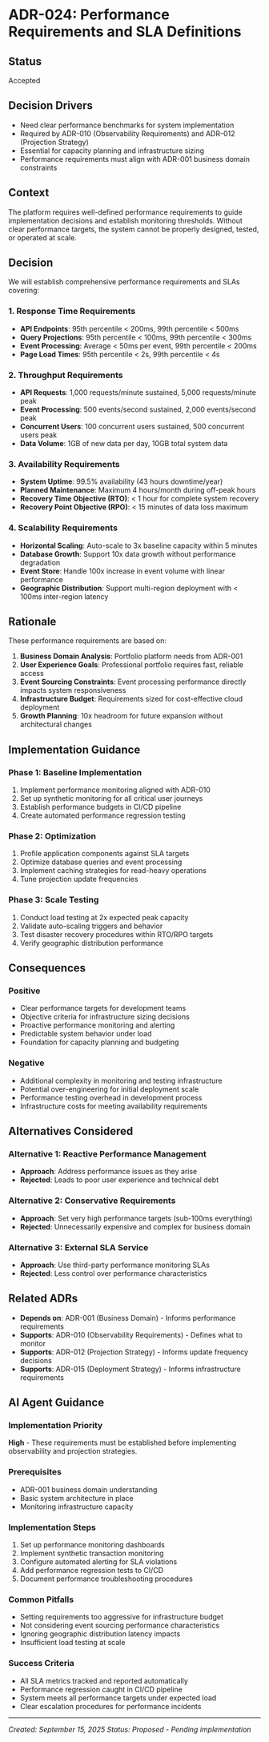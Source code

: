 # ADR-024: Performance Requirements and SLA Definitions

## Status
Accepted

## Decision Drivers
- Need clear performance benchmarks for system implementation
- Required by ADR-010 (Observability Requirements) and ADR-012 (Projection Strategy)
- Essential for capacity planning and infrastructure sizing
- Performance requirements must align with ADR-001 business domain constraints

## Context
The platform requires well-defined performance requirements to guide implementation decisions and establish monitoring thresholds. Without clear performance targets, the system cannot be properly designed, tested, or operated at scale.

## Decision
We will establish comprehensive performance requirements and SLAs covering:

### 1. Response Time Requirements
- **API Endpoints**: 95th percentile < 200ms, 99th percentile < 500ms
- **Query Projections**: 95th percentile < 100ms, 99th percentile < 300ms
- **Event Processing**: Average < 50ms per event, 99th percentile < 200ms
- **Page Load Times**: 95th percentile < 2s, 99th percentile < 4s

### 2. Throughput Requirements
- **API Requests**: 1,000 requests/minute sustained, 5,000 requests/minute peak
- **Event Processing**: 500 events/second sustained, 2,000 events/second peak
- **Concurrent Users**: 100 concurrent users sustained, 500 concurrent users peak
- **Data Volume**: 1GB of new data per day, 10GB total system data

### 3. Availability Requirements
- **System Uptime**: 99.5% availability (43 hours downtime/year)
- **Planned Maintenance**: Maximum 4 hours/month during off-peak hours
- **Recovery Time Objective (RTO)**: < 1 hour for complete system recovery
- **Recovery Point Objective (RPO)**: < 15 minutes of data loss maximum

### 4. Scalability Requirements
- **Horizontal Scaling**: Auto-scale to 3x baseline capacity within 5 minutes
- **Database Growth**: Support 10x data growth without performance degradation
- **Event Store**: Handle 100x increase in event volume with linear performance
- **Geographic Distribution**: Support multi-region deployment with < 100ms inter-region latency

## Rationale
These performance requirements are based on:

1. **Business Domain Analysis**: Portfolio platform needs from ADR-001
2. **User Experience Goals**: Professional portfolio requires fast, reliable access
3. **Event Sourcing Constraints**: Event processing performance directly impacts system responsiveness
4. **Infrastructure Budget**: Requirements sized for cost-effective cloud deployment
5. **Growth Planning**: 10x headroom for future expansion without architectural changes

## Implementation Guidance

### Phase 1: Baseline Implementation
1. Implement performance monitoring aligned with ADR-010
2. Set up synthetic monitoring for all critical user journeys
3. Establish performance budgets in CI/CD pipeline
4. Create automated performance regression testing

### Phase 2: Optimization
1. Profile application components against SLA targets
2. Optimize database queries and event processing
3. Implement caching strategies for read-heavy operations
4. Tune projection update frequencies

### Phase 3: Scale Testing
1. Conduct load testing at 2x expected peak capacity
2. Validate auto-scaling triggers and behavior
3. Test disaster recovery procedures within RTO/RPO targets
4. Verify geographic distribution performance

## Consequences

### Positive
- Clear performance targets for development teams
- Objective criteria for infrastructure sizing decisions
- Proactive performance monitoring and alerting
- Predictable system behavior under load
- Foundation for capacity planning and budgeting

### Negative
- Additional complexity in monitoring and testing infrastructure
- Potential over-engineering for initial deployment scale
- Performance testing overhead in development process
- Infrastructure costs for meeting availability requirements

## Alternatives Considered

### Alternative 1: Reactive Performance Management
- **Approach**: Address performance issues as they arise
- **Rejected**: Leads to poor user experience and technical debt

### Alternative 2: Conservative Requirements
- **Approach**: Set very high performance targets (sub-100ms everything)
- **Rejected**: Unnecessarily expensive and complex for business domain

### Alternative 3: External SLA Service
- **Approach**: Use third-party performance monitoring SLAs
- **Rejected**: Less control over performance characteristics

## Related ADRs
- **Depends on**: ADR-001 (Business Domain) - Informs performance requirements
- **Supports**: ADR-010 (Observability Requirements) - Defines what to monitor
- **Supports**: ADR-012 (Projection Strategy) - Informs update frequency decisions
- **Supports**: ADR-015 (Deployment Strategy) - Informs infrastructure requirements

## AI Agent Guidance

### Implementation Priority
**High** - These requirements must be established before implementing observability and projection strategies.

### Prerequisites
- ADR-001 business domain understanding
- Basic system architecture in place
- Monitoring infrastructure capacity

### Implementation Steps
1. Set up performance monitoring dashboards
2. Implement synthetic transaction monitoring
3. Configure automated alerting for SLA violations
4. Add performance regression tests to CI/CD
5. Document performance troubleshooting procedures

### Common Pitfalls
- Setting requirements too aggressive for infrastructure budget
- Not considering event sourcing performance characteristics
- Ignoring geographic distribution latency impacts
- Insufficient load testing at scale

### Success Criteria
- All SLA metrics tracked and reported automatically
- Performance regression caught in CI/CD pipeline
- System meets all performance targets under expected load
- Clear escalation procedures for performance incidents

---
*Created: September 15, 2025*
*Status: Proposed - Pending implementation*
